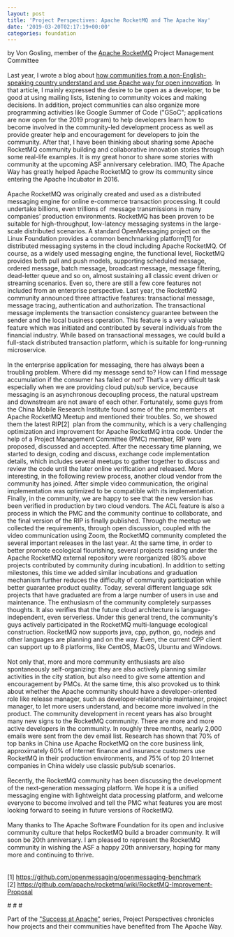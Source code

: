 ```yaml
---
layout: post
title: 'Project Perspectives: Apache RocketMQ and The Apache Way'
date: '2019-03-20T02:17:19+00:00'
categories: foundation
---
```

<div>by Von Gosling, member of the <a href="https://rocketmq.apache.org/">Apache RocketMQ</a> Project Management Committee</div> 
  <div><br /></div> 
  <div>Last year, I wrote a blog about <a href="https://blogs.apache.org/foundation/entry/success-at-apache-open-innovation">how communities from a non-English-speaking country understand and use Apache way for open innovation</a>. In that article, I mainly expressed the desire to be open as a developer, to be good at using mailing lists, listening to community voices and making decisions. In addition, project communities can also organize more programming activities like Google Summer of Code (&quot;GSoC&quot;; applications are now open for the 2019 program) to help developers learn how to become involved in the community-led development process as well as provide greater help and encouragement for developers to join the community. After that, I have been thinking about sharing some Apache RocketMQ community building and collaborative innovation stories through some real-life examples. It is my great honor to share some stories with community at the upcoming ASF anniversary celebration. IMO, The Apache Way has greatly helped Apache RocketMQ to grow its community since entering the Apache Incubator in 2016.</div> 
  <div><br /></div> 
  <div>Apache RocketMQ was originally created and used as a distributed messaging engine for online e-commerce transaction processing. It could undertake billions, even trillions of&nbsp; message transmissions in many companies’ production environments. RocketMQ has been proven to be suitable for high-throughput, low-latency messaging systems in the large-scale distributed scenarios. A standard OpenMessaging project on the Linux Foundation provides a common benchmarking platform[1] for distributed messaging systems in the cloud including Apache RocketMQ. Of course, as a widely used messaging engine, the functional level, RocketMQ provides both pull and push models, supporting scheduled message, ordered message, batch message, broadcast message, message filtering, dead-letter queue and so on, almost sustaining all classic event driven or streaming scenarios. Even so, there are still a few core features not included from an enterprise perspective. Last year, the RocketMQ community announced three attractive features: transactional message, message tracing, authentication and authorization. The transactional message implements the transaction consistency guarantee between the sender and the local business operation. This feature is a very valuable feature which was initiated and contributed by several individuals from the financial industry. While based on transactional messages, we could build a full-stack distributed transaction platform, which is suitable for long-running microservice.&nbsp;</div> 
  <div><br /></div> 
  <div>In the enterprise application for messaging, there has always been a troubling problem. Where did my message send to? How can I find message accumulation if the consumer has failed or not? That’s a very difficult task especially when we are providing cloud pub/sub service, because messaging is an asynchronous decoupling process, the natural upstream and downstream are not aware of each other. Fortunately, some guys from the China Mobile Research Institute found some of the pmc members at Apache RocketMQ Meetup and mentioned their troubles. So, we showed them the latest RIP[2]&nbsp; plan from the community, which is a very challenging optimization and improvement for Apache RocketMQ intra code. Under the help of a Project Management Committee (PMC) member, RIP were proposed, discussed and accepted. After the necessary time planning, we started to design, coding and discuss, exchange code implementation details, which includes several meetups to gather together to discuss and review the code until the later online verification and released. More interesting, in the following review process, another cloud vendor from the community has joined. After simple video communication, the original implementation was optimized to be compatible with its implementation. Finally, in the community, we are happy to see that the new version has been verified in production by two cloud vendors. The ACL feature is also a process in which the PMC and the community continue to collaborate, and the final version of the RIP is finally published. Through the meetup we collected the requirements, through open discussion, coupled with the video communication using Zoom, the RocketMQ community completed the several important releases in the last year. At the same time, in order to better promote ecological flourishing, several projects residing under the Apache RocketMQ external repository were reorganized (80% above projects contributed by community during incubation). In addition to setting milestones, this time we added similar incubations and graduation mechanism further reduces the difficulty of community participation while better guarantee product quality. Today, several different language sdk projects that have graduated are from a large number of users in use and maintenance. The enthusiasm of the community completely surpasses thoughts. It also verifies that the future cloud architecture is language-independent, even serverless. Under this general trend, the community's guys actively participated in the RocketMQ multi-language ecological construction. RocketMQ now supports java, cpp, python, go, nodejs and other languages are planning and on the way. Even, the current CPP client can support up to 8 platforms, like CentOS, MacOS, Ubuntu and Windows.</div> 
  <div><br /></div> 
  <div>Not only that, more and more community enthusiasts are also spontaneously self-organizing: they are also actively planning similar activities in the city station, but also need to give some attention and encouragement by PMCs. At the same time, this also provoked us to think about whether the Apache community should have a developer-oriented role like release manager, such as developer-relationship maintainer, project manager, to let more users understand, and become more involved in the product. The community development in recent years has also brought many new signs to the RocketMQ community. There are more and more active developers in the community. In roughly three months, nearly 2,000 emails were sent from the dev email list. Research has shown that 70% of top banks in China use Apache RocketMQ on the core business link, approximately 60% of Internet finance and insurance customers use RocketMQ in their production environments, and 75% of top 20 Internet companies in China widely use classic pub/sub scenarios.</div> 
  <div><br /></div> 
  <div>Recently, the RocketMQ community has been discussing the development of the next-generation messaging platform. We hope it is a unified messaging engine with lightweight data processing platform, and welcome everyone to become involved and tell the PMC what features you are most looking forward to seeing in future versions of RocketMQ.</div> 
  <div><br /></div> 
  <div>Many thanks to The Apache Software Foundation for its open and inclusive community culture that helps RocketMQ build a broader community. It will soon be 20th anniversary. I am pleased to represent the RocketMQ community in wishing the ASF a happy 20th anniversary, hoping for many more and continuing to thrive.</div> 
  <div><br /><br /></div> 
  <div>[1] <a href="https://github.com/openmessaging/openmessaging-benchmark">https://github.com/openmessaging/openmessaging-benchmark</a><br />[2] <a href="https://github.com/apache/rocketmq/wiki/RocketMQ-Improvement-Proposal">https://github.com/apache/rocketmq/wiki/RocketMQ-Improvement-Proposal</a></div> 
  <div> 
    <p># # #</p> 
    <p>Part of the <a href="https://blogs.apache.org/foundation/category/SuccessAtApache">&quot;Success at Apache&quot;</a> series, Project Perspectives chronicles how projects and their communities have benefited from The Apache Way.&nbsp;</p> 
  </div>
